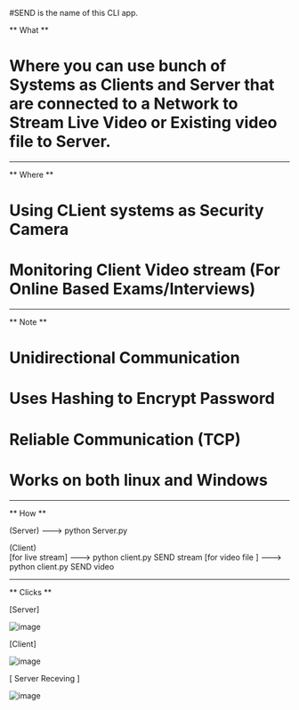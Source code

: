 #SEND is the name of this CLI app.

** What **

# Where you can use bunch of Systems as Clients and Server that are connected to a Network to Stream Live Video or Existing video file to Server.

-----------------------------------------------------------------------------------------------------------------------------------------------------------------------------------
** Where **

# Using CLient systems as Security Camera
# Monitoring Client Video stream (For Online Based Exams/Interviews)

-----------------------------------------------------------------------------------------------------------------------------------------------------------------------------------
** Note **

# Unidirectional Communication
# Uses Hashing to Encrypt Password
# Reliable Communication (TCP)
# Works on both linux and Windows
-----------------------------------------------------------------------------------------------------------------------------------------------------------------------------------
** How ** 

(Server)  ---> python Server.py

(Client)  
         [for live stream] ---> python client.py SEND stream
         [for video file ] ---> python client.py SEND video
         
-----------------------------------------------------------------------------------------------------------------------------------------------------------------------------------

** Clicks **

[Server]

![image](https://user-images.githubusercontent.com/82795009/158410862-caa86149-2790-4ba3-bc64-e02d205b1a1f.png)

[Client]

![image](https://user-images.githubusercontent.com/82795009/158411564-80b925dc-4ff4-4a34-9ec5-b08f5f05e9a2.png)

[ Server Receving ]

![image](https://user-images.githubusercontent.com/82795009/158411702-77609341-dd32-4c9b-8dca-2db9d6578851.png)


